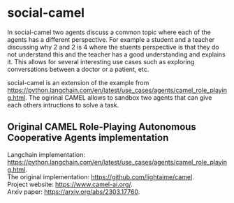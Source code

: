# social-camel

In social-camel two agents discuss a common topic where each of the agents has a different perspective. For example a student and a teacher discussing why 2 and 2 is 4 where the stuents perspective is that they do not understand this and the teacher has a good understanding and explains it. This allows for several interesting use cases such as exploring conversations between a doctor or a patient, etc. 

social-camel is an extension of the example from https://python.langchain.com/en/latest/use_cases/agents/camel_role_playing.html. The ogirinal CAMEL allows to sandbox two agents that can give each others intructions to solve a task. 

## Original CAMEL Role-Playing Autonomous Cooperative Agents implementation

Langchain implementation: https://python.langchain.com/en/latest/use_cases/agents/camel_role_playing.html. <br />
The original implementation: https://github.com/lightaime/camel. <br />
Project website: https://www.camel-ai.org/. <br />
Arxiv paper: https://arxiv.org/abs/2303.17760. <br />




